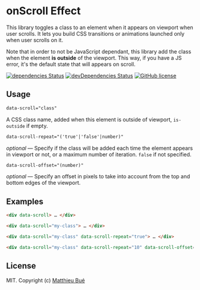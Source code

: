 # onScroll Effect

This library toggles a class to an element when it appears on viewport when user scrolls. It lets you build CSS transitions or animations launched only when user scrolls on it.

Note that in order to not be JavaScript dependant, this library add the class when the element __is outside__ of the viewport. This way, if you have a JS error, it's the default state that will appears on scroll.

[![dependencies Status](https://david-dm.org/Twikito/onscroll-effect/status.svg?style=flat-square)](https://david-dm.org/Twikito/onscroll-effect)
[![devDependencies Status](https://david-dm.org/Twikito/onscroll-effect/dev-status.svg?style=flat-square)](https://david-dm.org/Twikito/onscroll-effect?type=dev)
[![GitHub license](https://img.shields.io/github/license/Twikito/onscroll-effect.svg?style=flat-square)](https://github.com/Twikito/onscroll-effect/blob/master/LICENSE)

## Usage

```html
data-scroll="class"
```
A CSS class name, added when this element is outside of viewport, `is-outside` if empty.

```html
data-scroll-repeat="('true'|'false'|number)"
```
_optional_ — Specify if the class will be added each time the element appears in viewport or not, or a maximum number of iteration. `false` if not specified.

```html
data-scroll-offset="(number)"
```
_optional_ — Specify an offset in pixels to take into account from the top and bottom edges of the viewport.

## Examples

```html
<div data-scroll> … </div>

<div data-scroll="my-class"> … </div>

<div data-scroll="my-class" data-scroll-repeat="true"> … </div>

<div data-scroll="my-class" data-scroll-repeat="10" data-scroll-offset="100"> … </div>

```

## License

MIT. Copyright (c) [Matthieu Bué](https://twikito.com)
